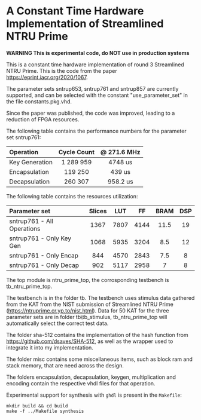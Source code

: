 # A Constant Time Hardware Implementation of Streamlined NTRU Prime

**WARNING This is experimental code, do NOT use in production systems**

This is a constant time hardware implementation of round 3 Streamlined NTRU Prime. This is the code from the paper https://eprint.iacr.org/2020/1067.

The parameter sets sntrup653, sntrup761 and sntrup857 are currently supported, and can be selected with the constant "use_parameter_set" in the file constants.pkg.vhd.


Since the paper was published, the code was improved, leading to a reduction of FPGA resources.

The following table contains the performance numbers for the parameter set sntrup761:

| Operation       | Cycle Count  | @ 271.6 MHz    |
| :-------------- | :----------: | :----------: | 
| Key Generation  | 1 289 959    | 4748 us      | 
| Encapsulation   | 119 250      | 439 us       | 
| Decapsulation   | 260 307      | 958.2 us       | 

The following table contains the resources utilization:

| Parameter set               | Slices       | LUT          | FF           | BRAM         | DSP          |
| :---------------------------| :----------: | :----------: | :----------: | :----------: | :----------: |
|  sntrup761 - All Operations | 1367         | 7807         | 4144         | 11.5         | 19           |
|  sntrup761 - Only Key Gen   | 1068         | 5935         | 3204         | 8.5          | 12           |
|  sntrup761 - Only Encap     | 844          | 4570         | 2843         | 7.5          | 8            |
|  sntrup761 - Only Decap     | 902          | 5117         | 2958         | 7            | 8            |

The top module is ntru_prime_top, the corrosponding testbench is tb_ntru_prime_top.

The testbench is in the folder tb. The testbench uses stimulus data gathered from the KAT from the NIST submission of Streamlined NTRU Prime (https://ntruprime.cr.yp.to/nist.html). Data for 50 KAT for the three parameter sets are in folder tb\tb_stimulus\, tb_ntru_prime_top will automatically select the correct test data.

The folder sha-512 contains the implementation of the hash function from https://github.com/dsaves/SHA-512, as well as the wrapper used to integrate it into my implementation.

The folder misc contains some miscellaneous items, such as block ram and stack memory, that are need across the design.

The folders encapsulation, decapsulation, keygen, multiplication and encoding contain the respective vhdl files for that operation.

Experimental support for synthesis with `ghdl` is present in the `Makefile`:
```
mkdir build && cd build
make -f ../Makefile synthesis
```
